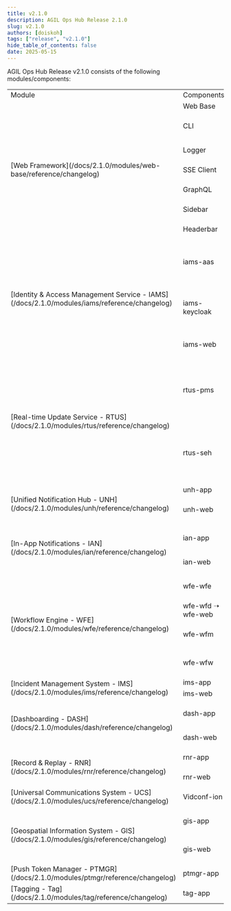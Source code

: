 ```yaml
---
title: v2.1.0
description: AGIL Ops Hub Release 2.1.0
slug: v2.1.0
authors: [doiskoh]
tags: ["release", "v2.1.0"]
hide_table_of_contents: false
date: 2025-05-15
---
```


AGIL Ops Hub Release v2.1.0 consists of the following modules/components:

<table >
    <tr>
        <td width="40%" > Module </td>
        <td width="30%" > Components </td>
        <td width="30%" > Version </td>
    </tr>
    <!-- Web Framework -->    
    <tr>
        <td rowspan="7" >[Web Framework](/docs/2.1.0/modules/web-base/reference/changelog)</td>
        <td>Web Base</td>
        <td>v2.0.0</td>
    </tr>
    <tr>
        <td>CLI</td>
        <td>v1.0.3 ➝ v2.2.3</td>
    </tr>
    <tr>
        <td>Logger</td>
        <td>🆕 v1.0.3</td>
    </tr>
    <tr>
        <td>SSE Client</td>
        <td>🆕 v1.1.0</td>
    </tr>
    <tr>
        <td>GraphQL</td>
        <td>🆕 v1.1.0</td>
    </tr>
    <tr>
        <td>Sidebar</td>
        <td>🆕 v1.1.2</td>
    </tr>
    <tr>
        <td>Headerbar</td>
        <td>🆕 v1.1.1</td>
    </tr>
    <!-- IAMS -->
    <tr>
        <td rowspan="3" >[Identity & Access Management Service - IAMS](/docs/2.1.0/modules/iams/reference/changelog)</td>
        <td>iams-aas</td>
        <td>v1.0.0 ➝ v1.1.0 ➝ v1.1.1</td>
    </tr>
    <tr>
        <td>iams-keycloak</td>
        <td>v1.0.0 ➝ v1.1.0 ➝ v1.1.1</td>
    </tr>
    <tr>
        <td>iams-web</td>
        <td>v1.2.0 ➝ v1.2.4</td>
    </tr>
    <!-- RTUS -->
    <tr>
        <td rowspan="2" >[Real-time Update Service - RTUS](/docs/2.1.0/modules/rtus/reference/changelog)</td>
        <td>rtus-pms</td>
        <td>v1.0.0 ➝ v1.1.0 ➝ v1.1.1 ➝ v1.1.2</td>
    </tr>
    <tr>
        <td>rtus-seh</td>
        <td>v1.0.0 ➝ v1.1.0 ➝ v1.1.1 ➝ v1.1.2</td>
    </tr>
    <!-- UNH -->
    <tr>
        <td rowspan="2" >[Unified Notification Hub - UNH](/docs/2.1.0/modules/unh/reference/changelog)</td>
        <td>unh-app</td>
        <td>v1.0.0</td>
    </tr>
    <tr>
        <td>unh-web</td>
        <td>v1.0.0 ➝ v1.0.2</td>
    </tr>
    <!-- IAN -->
    <tr>
        <td rowspan="2" >[In-App Notifications - IAN](/docs/2.1.0/modules/ian/reference/changelog)</td>
        <td>ian-app</td>
        <td>v1.0.0 ➝ v1.0.1</td>
    </tr>
    <tr>
        <td>ian-web</td>
        <td>🆕 v1.0.4</td>
    </tr>
    <!-- WFE -->
    <tr>
        <td rowspan="4" >[Workflow Engine - WFE](/docs/2.1.0/modules/wfe/reference/changelog)</td>
        <td>wfe-wfe</td>
        <td>v2.0.0 ➝ v2.0.1</td>
    </tr>
    <tr>
        <td>wfe-wfd ➝ wfe-web</td>
        <td>v2.0.0</td>
    </tr>
    <tr>
        <td>wfe-wfm</td>
        <td>v2.0.0 ➝ v2.0.1</td>
    </tr>
    <tr>
        <td>wfe-wfw</td>
        <td>v2.0.0 ➝ v2.0.1</td>
    </tr>
    <!-- IMS -->
    <tr>
        <td rowspan="2" >[Incident Management System - IMS](/docs/2.1.0/modules/ims/reference/changelog)</td>
        <td>ims-app</td>
        <td>v2.0.0</td>
    </tr>
    <tr>
        <td>ims-web</td>
        <td>v1.0.0</td>
    </tr>
    <!-- DASH -->
    <tr>
        <td rowspan="2">[Dashboarding - DASH](/docs/2.1.0/modules/dash/reference/changelog)</td>
        <td>dash-app</td>
        <td>v1.0.0-pre ➝ v1.0.0</td>
    </tr>
    <tr>
        <td>dash-web</td>
        <td>🆕 v1.0.0</td>
    </tr>
    <!-- RNR -->
    <tr>
        <td rowspan="2">[Record & Replay - RNR](/docs/2.1.0/modules/rnr/reference/changelog)</td>
        <td>rnr-app</td>
        <td>🆕 v2.1.0</td>
    </tr>
    <tr>
        <td>rnr-web</td>
        <td>🆕 v1.0.0</td>
    </tr>
    <!-- UCS -->
    <tr>
        <td>[Universal Communications System - UCS](/docs/2.1.0/modules/ucs/reference/changelog)</td>
        <td>Vidconf-ion</td>
        <td>🆕 v2.0.0</td>
    </tr>
    <!-- GIS -->
    <tr>
        <td rowspan="2" >[Geospatial Information System - GIS](/docs/2.1.0/modules/gis/reference/changelog)</td>
        <td>gis-app</td>
        <td>v1.0.0 ➝ v2.0.0</td>
    </tr>
    <tr>
        <td>gis-web</td>
        <td>v1.0.0 ➝ v1.1.0</td>
    </tr>
    <!-- PTMGR -->
    <tr>
        <td>[Push Token Manager - PTMGR](/docs/2.1.0/modules/ptmgr/reference/changelog)</td>
        <td>ptmgr-app</td>
        <td>v1.0.0</td>
    </tr>
    <!-- TAG -->
    <tr>
        <td>[Tagging - Tag](/docs/2.1.0/modules/tag/reference/changelog)</td>
        <td>tag-app</td>
        <td>🆕 v1.0.0</td>
    </tr>
</table>
